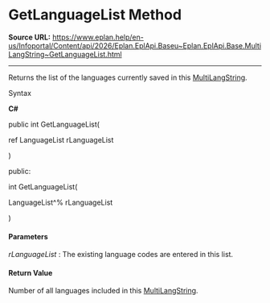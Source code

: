 # GetLanguageList Method

**Source URL:** https://www.eplan.help/en-us/Infoportal/Content/api/2026/Eplan.EplApi.Baseu~Eplan.EplApi.Base.MultiLangString~GetLanguageList.html

---

Returns the list of the languages currently saved in this [MultiLangString](Eplan.EplApi.Baseu~Eplan.EplApi.Base.MultiLangString.html).

Syntax

**C#**



public int GetLanguageList( 

   ref LanguageList rLanguageList

)

public:

int GetLanguageList( 

   LanguageList^% rLanguageList

)


#### Parameters

*rLanguageList*
:   The existing language codes are entered in this list.

#### Return Value

Number of all languages included in this [MultiLangString](Eplan.EplApi.Baseu~Eplan.EplApi.Base.MultiLangString.html).
